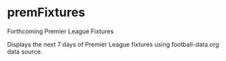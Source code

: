 # premFixtures
Forthcoming Premier League Fixtures

Displays the next 7 days of Premier League fixtures using football-data.org data source.
